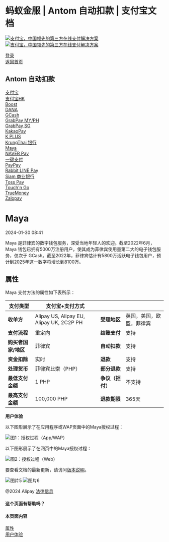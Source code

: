 蚂蚁金服 | Antom 自动扣款 | 支付宝文档
===============

[![支付宝，中国领先的第三方在线支付解决方案](https://ac.alipay.com/storage/2024/3/26/d66c43c0-440d-4c97-9976-f2028a2c8c5e.svg)](/docs/) [![支付宝，中国领先的第三方在线支付解决方案](https://ac.alipay.com/storage/2024/3/26/a48bd336-aea0-4f16-bf83-616eacbb4434.svg)](/docs/)

[登录](https://global.alipay.com/ilogin/account_login.htm?goto=https%3A%2F%2Fglobal.alipay.com%2Fdocs%2Fac%2Fantomad%2Fmaya)  
[返回首页](../../)

Antom 自动扣款
--------------

[支付宝](/docs/ac/antomad/alipay)  
[支付宝HK](/docs/ac/antomad/alipayhk)  
[Boost](/docs/ac/antomad/boost)  
[DANA](/docs/ac/antomad/dana)  
[GCash](/docs/ac/antomad/gcash)  
[GrabPay MY/PH](/docs/ac/antomad/grabpay_myph)  
[GrabPay SG](/docs/ac/antomad/grabpay_sg)  
[KakaoPay](/docs/ac/antomad/kakaopay)  
[K PLUS](/docs/ac/antomad/kplus)  
[KrungThai 银行](/docs/ac/antomad/ktb)  
[Maya](/docs/ac/antomad/maya)  
[NAVER Pay](/docs/ac/antomad/naverpay)  
[一键支付](/docs/ac/antomad/one_click)  
[PayPay](/docs/ac/antomad/paypay)  
[Rabbit LINE Pay](/docs/ac/antomad/rabbitlinepay)  
[Siam 商业银行](/docs/ac/antomad/scb)  
[Toss Pay](/docs/ac/antomad/toss_pay_autodebit)  
[Touch'n Go](/docs/ac/antomad/touchngo)  
[TrueMoney](/docs/ac/antomad/truemoney)  
[Zalopay](/docs/ac/antomad/zalopay)  

Maya
====

2024-01-30 08:41

Maya 是菲律宾的数字钱包服务，深受当地年轻人的欢迎。截至2022年6月，Maya 钱包已拥有5000万注册用户，使其成为菲律宾使用量第二大的电子钱包服务，仅次于 GCash。截至2022年，菲律宾估计有5800万活跃电子钱包用户，预计到2025年这一数字将增长到8100万。

属性
----

Maya 支付方法的属性如下表所示：

| **支付类型** | 支付宝+支付方式 | | |
| --- | --- | --- | --- |
**收单方** | Alipay US, Alipay EU, Alipay UK, 2C2P PH | **受理地区** | 英国，美国，欧盟，菲律宾 |
| **支付流程** | 重定向 | **结账支付** | 支持 |
| **购买者国家/地区** | 菲律宾 | **自动扣款** | 支持 |
| **资金扣除** | 实时 | **退款** | 支持 |
| **处理货币** | 菲律宾比索（PHP） | **部分退款** | 支持 |
| **最低支付金额** | 1 PHP | **争议（拒付）** | 不支持 |
| **最高支付金额** | 100,000 PHP | **退款期限** | 365天 |

**用户体验**

以下图形展示了在应用程序或WAP页面中的Maya授权过程：

![图1：授权过程（App/WAP）](https://idocs-assets.marmot-cloud.com/storage/idocs87c36dc8dac653c1/1680767992077-f1a55371-4ff4-476b-b082-1a9fc5827a1c.png)

以下图形展示了在网页中的Maya授权过程：

![图2：授权过程（Web）](https://idocs-assets.marmot-cloud.com/storage/idocs87c36dc8dac653c1/1680768279218-b9f83fcb-1442-49f8-bf9b-5ff9cac9d9a6.png)

要查看文档的最新更新，请访问[版本说明](https://global.alipay.com/docs/releasenotes)。

![图片5](https://ac.alipay.com/storage/2021/5/20/19b2c126-9442-4f16-8f20-e539b1db482a.png) ![图片6](https://ac.alipay.com/storage/2021/5/20/e9f3f154-dbf0-455f-89f0-b3d4e0c14481.png)

@2024 Alipay [法律信息](https://global.alipay.com/docs/ac/platform/membership)

#### 这个页面有帮助吗？

#### 本页面内容

[属性](#uCpdj "属性")  
[用户体验](#cvvv5 "用户体验")